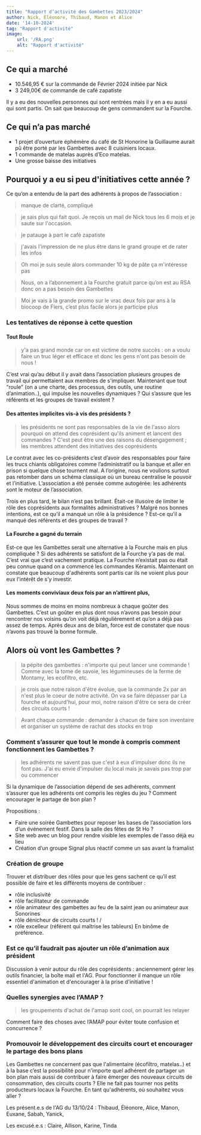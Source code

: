 ```yaml
---
title: "Rapport d’activité des Gambettes 2023/2024"
author: Nick, Éléonore, Thibaud, Manon et Alice
date: '14-10-2024'
tag: "Rapport d'activité"
image:
    url: '/RA.png'
    alt: "Rapport d'activité"
---
```


## Ce qui a marché
* 10.546,95 € sur la commande de Février 2024 initiée par Nick
* 3 249,00€ de commande de café zapatiste

Il y a eu des nouvelles personnes qui sont rentrées mais il y en a eu aussi qui sont partis. On sait que beaucoup de gens commandent sur la Fourche.

## Ce qui n’a pas marché
* 1 projet d’ouverture éphémère du café de St Honorine la Guillaume aurait pû être porté par les Gambettes avec 8 cuisiniers locaux. 
* 1 commande de matelas auprès d’Eco matelas.
* Une grosse baisse des initiatives

## Pourquoi y a eu si peu d'initiatives cette année ?
Ce qu’on a entendu de la part des adhérents à propos de l’association : 

<blockquote>manque de clarté, compliqué</blockquote>
<blockquote>je sais plus qui fait quoi. Je reçois un mail de Nick tous les 6 mois et je saute sur l'occasion.</blockquote>
<blockquote>je patauge à part le café zapatiste</blockquote>
<blockquote>j'avais l'impression de ne plus être dans le grand groupe et de rater les infos</blockquote>
<blockquote>Oh moi je suis seule alors commander 10 kg de pâte ça m'intéresse pas</blockquote>
<blockquote>Nous, on a l’abonnement à la Fourche gratuit parce qu’on est au RSA donc on a pas besoin des Gambettes</blockquote>
<blockquote>Moi je vais à la grande promo sur le vrac deux fois par ans à la biocoop de Flers, c’est plus facile alors je participe plus</blockquote>

### Les tentatives de réponse à cette question 
#### Tout Roule
<blockquote>y'a pas grand monde car on est victime de notre succès : on a voulu faire un truc léger et efficace et donc les gens n'ont pas besoin de nous !</blockquote>

C’est vrai qu’au début il y avait dans l’association plusieurs groupes de travail qui permettaient aux membres de s'impliquer. Maintenant que tout “roule” (on a une charte, des processus, des outils, une routine d’animation..), qui impulse les nouvelles dynamiques ? Qui s’assure que les référents et les groupes de travail existent ?

#### Des attentes implicites vis-à vis des présidents ?
<blockquote>les présidents ne sont pas responsables de la vie de l'asso alors pourquoi on attend des coprésident qu'ils animent et lancent des commandes ?  C'est peut être une des raisons du désengagement ; les membres attendent des initiatives des coprésidents</blockquote>

Le contrat avec les co-présidents c’est d’avoir des responsables pour faire les trucs chiants obligatoires comme l’administratif ou la banque et aller en prison si quelque chose tournent mal.
A l’origine, nous ne voulions surtout pas retomber dans un schéma classique où un bureau  centralise le pouvoir et l’initiative. L’association a été pensée comme autogérée: les adhérents sont le moteur de l’association.

Trois en plus tard, le bilan n’est pas brillant. Était-ce illusoire de limiter le rôle des coprésidents aux formalités administratives ? Malgré nos bonnes intentions, est ce qu’il a manqué un rôle à la présidence ? Est-ce qu’il a manqué des référents et des groupes de travail ? 

#### La Fourche a gagné du terrain
Est-ce que les Gambettes serait une alternative à la Fourche mais en plus compliquée ? Si des adhérents se satisfont de la Fourche y’a pas de mal. C’est vrai que c’est vachement pratique.  La Fourche n’existait pas ou était peu connue quand on a commencé les commandes Kéramis. Maintenant on constate que beaucoup d'adhérents sont partis car ils ne voient plus pour eux l'intérêt de s’y investir.

#### Les moments conviviaux deux fois par an n’attirent plus, 
Nous sommes de moins en moins nombreux à chaque goûter des Gambettes.
C’est un goûter en plus dont nous n’avons pas besoin pour rencontrer nos voisins qu’on voit déjà régulièrement et qu’on a déjà pas assez de temps. Après deux ans de bilan, force est de constater que nous n’avons pas trouvé la bonne formule.

## Alors où vont les Gambettes ?
<blockquote>la pépite des gambettes : n'importe qui peut lancer une commande ! Comme avec la tome de savoie, les légumineuses de la ferme de Montamy, les ecofiltro, etc.</blockquote>
<blockquote>je crois que notre raison d'être évolue, que la commande 2x par an n'est plus le coeur de notre activité. On va se faire dépasser par La fourche et aujourd'hui, pour moi, notre raison d'être ce sera de créer des circuits courts !</blockquote>
<blockquote>Avant chaque commande : demander à chacun de faire son inventaire et organiser un système de rachat des stocks en trop</blockquote>

### Comment s’assurer que tout le monde à compris comment fonctionnent les Gambettes ?
<blockquote>les adhérents ne savent pas que c'est à eux d'impulser donc ils ne font pas. J'ai eu envie d'impulser du local mais je savais pas trop par ou commencer</blockquote>

Si la dynamique de l’association dépend de ses adhérents, comment s’assurer que les adhérents ont compris les règles du jeu ? Comment encourager le partage de bon plan ?

Propositions : 
* Faire une soirée Gambettes pour reposer les bases de l’association lors d’un événement festif. Dans la salle des fêtes de St Ho ?
* Site web avec un blog pour rendre visible les exemples de l'asso déjà eu lieu 
* Création d’un groupe Signal plus réactif comme un sas avant la framalist

### Création de groupe 
Trouver et distribuer des rôles pour que les gens sachent ce qu’il est possible de faire et les différents moyens de contribuer : 
* rôle inclusivité 
* rôle facilitateur de commande 
* rôle animateur des gambettes au feu de la saint jean ou animateur aux Sonorines 
* rôle dénicheur de circuits courts ! / 
* rôle excelleur (référent qui maîtrise les tableurs)
En binôme de préférence.

### Est ce qu’il faudrait pas ajouter un rôle d’animation aux président 
Discussion à venir autour du rôle des coprésidents : anciennement gérer les outils financier, la boîte mail et l'AG. Pour fonctionner il manque un rôle essentiel d'animation et d'encourager à la prise d'initiative !

### Quelles synergies avec l’AMAP ?
<blockquote>les groupements d'achat de l'amap sont cool, on pourrait les relayer</blockquote>
Comment faire des choses avec l’AMAP pour éviter toute confusion et concurrence ?

### Promouvoir le développement des circuits court et encourager le partage des bons plans
Les Gambettes ne concernent pas que l'alimentaire (écofiltro, matelas..) et à la base c’est la possibilité pour n’importe quel adhérent de partager un bon plan mais aussi de contribuer à faire émerger des nouveaux circuits de consommation, des circuits courts ? Elle ne fait pas tourner nos petits producteurs locaux la Fourche.
En tant qu'adhérents, où souhaitez vous aller ?

Les présent.e.s de l'AG du 13/10/24 : Thibaud, Éléonore, Alice, Manon, Euxane, Sabah, Yanick, 

Les excusé.e.s : Claire, Allison, Karine, Tinda